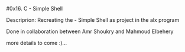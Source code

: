#0x16. C - Simple Shell

Descriprion: Recreating the  - Simple Shell  as project in the alx program

Done in collaboration between Amr Shoukry and Mahmoud Elbehery

more details to come :)...